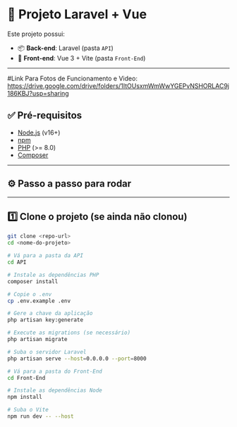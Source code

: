 # 📌 Projeto Laravel + Vue

Este projeto possui:
- 📦 **Back-end**: Laravel (pasta `API`)
- 🎨 **Front-end**: Vue 3 + Vite (pasta `Front-End`)

---

#Link Para Fotos de Funcionamento e Video: https://drive.google.com/drive/folders/1ItOUsxmWmWwYGEPvNSHORLAC9j186KBJ?usp=sharing

## ✅ **Pré-requisitos**

- [Node.js](https://nodejs.org/) (v16+)
- [npm](https://www.npmjs.com/)
- [PHP](https://www.php.net/) (>= 8.0)
- [Composer](https://getcomposer.org/)

---

## ⚙️ **Passo a passo para rodar**

---

## 1️⃣ Clone o projeto (se ainda não clonou)

```bash
git clone <repo-url>
cd <nome-do-projeto>

# Vá para a pasta da API
cd API

# Instale as dependências PHP
composer install

# Copie o .env
cp .env.example .env

# Gere a chave da aplicação
php artisan key:generate

# Execute as migrations (se necessário)
php artisan migrate

# Suba o servidor Laravel
php artisan serve --host=0.0.0.0 --port=8000

# Vá para a pasta do Front-End
cd Front-End

# Instale as dependências Node
npm install

# Suba o Vite
npm run dev -- --host
